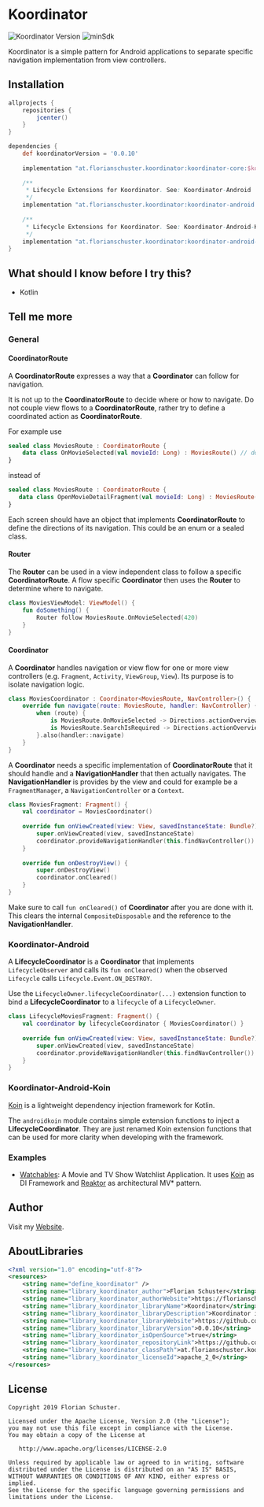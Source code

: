 # Koordinator
![Koordinator Version](https://img.shields.io/badge/Koordinator-0.0.10-orange.svg) ![minSdk](https://img.shields.io/badge/minSdk-14-green.svg)

Koordinator is a simple pattern for Android applications to separate specific navigation implementation from view controllers.

## Installation

```groovy
allprojects {
    repositories {
        jcenter()
    }
}

dependencies {
    def koordinatorVersion = '0.0.10'
    
    implementation "at.florianschuster.koordinator:koordinator-core:$koordinatorVersion"
    
    /**
     * Lifecycle Extensions for Koordinator. See: Koordinator-Android
     */
    implementation "at.florianschuster.koordinator:koordinator-android:$koordinatorVersion"
    
    /**
     * Lifecycle Extensions for Koordinator. See: Koordinator-Android-Koin
     */
    implementation "at.florianschuster.koordinator:koordinator-android-koin:$koordinatorVersion"
}
```

## What should I know before I try this?

* Kotlin

## Tell me more

### General

#### CoordinatorRoute
A **CoordinatorRoute** expresses a way that a **Coordinator** can follow for navigation.

It is not up to the **CoordinatorRoute** to decide where or how to navigate. Do not couple view flows to a **CoordinatorRoute**, rather try to define a coordinated action as **CoordinatorRoute**.

For example use

``` kotlin
sealed class MoviesRoute : CoordinatorRoute {
    data class OnMovieSelected(val movieId: Long) : MoviesRoute() // do
}
```

 instead of
 
 ``` kotlin
 sealed class MoviesRoute : CoordinatorRoute {
    data class OpenMovieDetailFragment(val movieId: Long) : MoviesRoute() // don't
}
```

Each screen should have an object that implements **CoordinatorRoute** to define the directions of its navigation. This could be an enum or a sealed class.

#### Router

The **Router** can be used in a view independent class to follow a specific **CoordinatorRoute**. A flow specific **Coordinator** then uses the **Router** to determine where to navigate.

``` kotlin
class MoviesViewModel: ViewModel() {
    fun doSomething() {
        Router follow MoviesRoute.OnMovieSelected(420)
    }
}
```

#### Coordinator

A **Coordinator** handles navigation or view flow for one or more view controllers (e.g. `Fragment`, `Activity`, `ViewGroup`, `View`). Its purpose is to isolate navigation logic.

``` kotlin
class MoviesCoordinator : Coordinator<MoviesRoute, NavController>() {
    override fun navigate(route: MoviesRoute, handler: NavController) {
        when (route) {
            is MoviesRoute.OnMovieSelected -> Directions.actionOverviewToDetail(route.id)
            is MoviesRoute.SearchIsRequired -> Directions.actionOverviewToSearch()
        }.also(handler::navigate)
    }
}
```

A **Coordinator** needs a specific implementation of **CoordinatorRoute** that it should handle and a **NavigationHandler** that then actually navigates. The **NavigationHandler** is provides by the view and could for example be a `FragmentManager`, a `NavigationController` or a `Context`.

``` kotlin
class MoviesFragment: Fragment() {
    val coordinator = MoviesCoordinator()
    
    override fun onViewCreated(view: View, savedInstanceState: Bundle?) {
        super.onViewCreated(view, savedInstanceState)
        coordinator.provideNavigationHandler(this.findNavController())
    }
    
    override fun onDestroyView() {
        super.onDestroyView()
        coordinator.onCleared()
    }
}
```

Make sure to call `fun onCleared()` of **Coordinator** after you are done with it. This clears the internal `CompositeDisposable` and the reference to the **NavigationHandler**.


### Koordinator-Android

A **LifecycleCoordinator** is a **Coordinator** that implements `LifecycleObserver` and calls its `fun onCleared()` when the observed `Lifecycle` calls `Lifecycle.Event.ON_DESTROY`.

Use the `LifecycleOwner.lifecycleCoordinator(...)` extension function to bind a **LifecycleCoordinator** to a `lifecycle` of a `LifecycleOwner`.

``` kotlin
class LifecycleMoviesFragment: Fragment() {
    val coordinator by lifecycleCoordinator { MoviesCoordinator() }
    
    override fun onViewCreated(view: View, savedInstanceState: Bundle?) {
        super.onViewCreated(view, savedInstanceState)
        coordinator.provideNavigationHandler(this.findNavController())
    }
}
```

### Koordinator-Android-Koin

[Koin](https://github.com/InsertKoinIO/koin) is a lightweight dependency injection framework for Kotlin.

The `androidkoin` module contains simple extension functions to inject a **LifecycleCoordinator**. They are just renamed Koin extension functions that can be used for more clarity when developing with the framework.

### Examples

* [Watchables](https://github.com/floschu/Watchables): A Movie and TV Show Watchlist Application. It uses [Koin](https://github.com/InsertKoinIO/koin) as DI Framework and [Reaktor](https://github.com/floschu/Reaktor) as architectural MV* pattern.

## Author

Visit my [Website](https://florianschuster.at/).

## AboutLibraries

``` xml
<?xml version="1.0" encoding="utf-8"?>
<resources>
    <string name="define_koordinator" />
    <string name="library_koordinator_author">Florian Schuster</string>
    <string name="library_koordinator_authorWebsite">https://florianschuster.at</string>
    <string name="library_koordinator_libraryName">Koordinator</string>
    <string name="library_koordinator_libraryDescription">Koordinator is a simple pattern to separate specific navigation implementation from view controllers.</string>
    <string name="library_koordinator_libraryWebsite">https://github.com/floschu/Koordinator</string>
    <string name="library_koordinator_libraryVersion">0.0.10</string>
    <string name="library_koordinator_isOpenSource">true</string>
    <string name="library_koordinator_repositoryLink">https://github.com/floschu/Koordinator.git</string>
    <string name="library_koordinator_classPath">at.florianschuster.koordinator</string>
    <string name="library_koordinator_licenseId">apache_2_0</string>
</resources>
```

## License

```
Copyright 2019 Florian Schuster.

Licensed under the Apache License, Version 2.0 (the "License");
you may not use this file except in compliance with the License.
You may obtain a copy of the License at

   http://www.apache.org/licenses/LICENSE-2.0

Unless required by applicable law or agreed to in writing, software
distributed under the License is distributed on an "AS IS" BASIS,
WITHOUT WARRANTIES OR CONDITIONS OF ANY KIND, either express or implied.
See the License for the specific language governing permissions and
limitations under the License.
```
